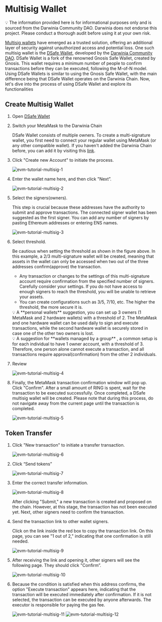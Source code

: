 # Multisig Wallet

<aside>
💡 The information provided here is for informational purposes only and is sourced from the Darwinia Community DAO. Darwinia does not endorse this project. Please conduct a thorough audit before using it at your own risk.

</aside>

[Multisig wallets](https://www.coindesk.com/learn/what-is-a-multisig-wallet/) have emerged as a trusted solution, offering an additional layer of security against unauthorized access and potential loss. One such multisig wallet is the [DSafe Wallet](https://multisig.darwiniacommunitydao.xyz/), developed by the [Darwinia Community DAO](https://app.dework.xyz/darwinia-dao). DSafe Wallet is a fork of the renowned Gnosis Safe Wallet, created by Gnosis. This wallet requires a minimum number of people to confirm transactions before they can be executed, following the M-of-N model. Using DSafe Wallets is similar to using the Gnosis Safe Wallet, with the main difference being that DSafe Wallet operates on the Darwinia Chain. Now, let's dive into the process of using DSafe Wallet and explore its functionalities

## Create Multisig Wallet

1. Open [DSafe Wallet](https://multisig.darwiniacommunitydao.xyz/)
2. Switch your MetaMask to the Darwinia Chain
    
    DSafe Wallet consists of multiple owners. To create a multi-signature wallet, you first need to connect your regular wallet using MetaMask (or any other compatible wallet). If you haven't added the Darwinia Chain before, you can add it by visiting this [link](../chains/darwinia.md).
    
3. Click "Create new Account" to initiate the process.
    
    ![evm-tutorial-multisig-1](../../images/evm-tutorial-multisig-1.png)
    
4. Enter the wallet name here, and then click "Next”.
    
    ![evm-tutorial-multisig-2](../../images/evm-tutorial-multisig-2.png)
    
5. Select the signers(owners).
    
    This step is crucial because these addresses have the authority to submit and approve transactions. The connected signer wallet has been suggested as the first signer. You can add any number of signers by pasting Ethereum addresses or entering ENS names.
    
    ![evm-tutorial-multisig-3](../../images/evm-tutorial-multisig-3.png)
    
6. Select threshold.
    
    Be cautious when setting the threshold as shown in the figure above. In this example, a 2/3 multi-signature wallet will be created, meaning that assets in the wallet can only be accessed when two out of the three addresses confirm(approve) the transaction.
    
    - Any transaction or changes to the settings of this multi-signature account require confirmation from the specified number of signers. Carefully consider your settings. If you do not have access to enough signers to reach the threshold, you will be unable to retrieve your assets.
    - You can create configurations such as 3/5, 7/10, etc. The higher the threshold, the more secure it is.
    
    <aside>
    💡 A **personal wallets** suggestion, you can set up 3 owners (1 MetaMask and 2 hardware wallets) with a threshold of 2. The MetaMask and one hardware wallet can be used daily to sign and execute transactions, while the second hardware wallet is securely stored in case one of the other two owners is lost.
    
    </aside>
    
    <aside>
    💡 A suggestion for **wallets managed by a group** , a common setup is for each individual to have 1 owner account, with a threshold of 3. Therefore, one person alone cannot execute a transaction, and all transactions require approval(confirmation) from the other 2 individuals.
    
    </aside>
    
7. Review
    
    ![evm-tutorial-multisig-4](../../images/evm-tutorial-multisig-4.png)
    
8. Finally, the MetaMask transaction confirmation window will pop up. Click "Confirm". After a small amount of RING is spent, wait for the transaction to be executed successfully. Once completed, a DSafe multisig wallet will be created. Please note that during this process, do not navigate away from the current page until the transaction is completed.
    
    ![evm-tutorial-multisig-5](../../images/evm-tutorial-multisig-5.png)
    

## Token Transfer

1. Click "New transaction" to initiate a transfer transaction.
    
    ![evm-tutorial-multisig-6](../../images/evm-tutorial-multisig-6.png)
    
2. Click “Send tokens”
    
    ![evm-tutorial-multisig-7](../../images/evm-tutorial-multisig-7.png)
    
3. Enter the correct transfer information.
    
    ![evm-tutorial-multisig-8](../../images/evm-tutorial-multisig-8.png)
    
    After clicking "Submit," a new transaction is created and proposed on the chain. However, at this stage, the transaction has not been executed yet. Next, other signers need to confirm the transaction.
    
4. Send the transaction link to other wallet signers.
    
    Click on the link inside the red box to copy the transaction link. On this page, you can see "1 out of 2," indicating that one confirmation is still needed.
    
    ![evm-tutorial-multisig-9](../../images/evm-tutorial-multisig-9.png)
    
5. After receiving the link and opening it, other signers will see the following page. They should click "Confirm”.
    
    ![evm-tutorial-multisig-10](../../images/evm-tutorial-multisig-10.png)
    
6. Because the condition is satisfied when this address confirms, the option "Execute transaction" appears here, indicating that the transaction will be executed immediately after confirmation. If it is not selected, the transaction can be executed by anyone afterwards. The executor is responsible for paying the gas fee.
    
    ![evm-tutorial-multisig-11](../../images/evm-tutorial-multisig-11.png)
    ![evm-tutorial-multisig-12](../../images/evm-tutorial-multisig-12.png)